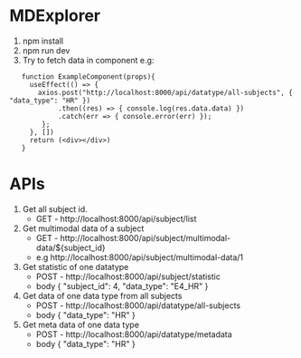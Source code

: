 # MDExplorer
1. npm install
2. npm run dev
3. Try to fetch data in component
   e.g:
```
   function ExampleComponent(props){
     useEffect(() => {
       axios.post("http://localhost:8000/api/datatype/all-subjects", { "data_type": "HR" })
            .then((res) => { console.log(res.data.data) })
            .catch(err => { console.error(err) });
        };
     }, [])
     return (<div></div>)
   }
```

# APIs
1. Get all subject id.
   * GET - http://localhost:8000/api/subject/list
2. Get multimodal data of a subject
   * GET - http://localhost:8000/api/subject/multimodal-data/${subject_id}
   * e.g http://localhost:8000/api/subject/multimodal-data/1
3. Get statistic of one datatype
   * POST - http://localhost:8000/api/subject/statistic
   * body { "subject_id": 4, "data_type": "E4_HR" }
4. Get data of one data type from all subjects
   * POST - http://localhost:8000/api/datatype/all-subjects
   * body { "data_type": "HR" }
5. Get meta data of one data type
   * POST - http://localhost:8000/api/datatype/metadata
   * body { "data_type": "HR" }
